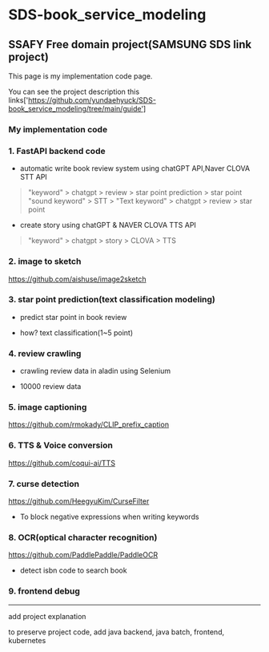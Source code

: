 # SDS-book_service_modeling

## SSAFY Free domain project(SAMSUNG SDS link project)

This page is my implementation code page.

You can see the project description this links['https://github.com/yundaehyuck/SDS-book_service_modeling/tree/main/guide']

### My implementation code

### 1. FastAPI backend code

- automatic write book review system using chatGPT API,Naver CLOVA STT API

> "keyword" > chatgpt > review > star point prediction > star point
> "sound keyword" > STT > "Text keyword" > chatgpt > review > star point

- create story using chatGPT & NAVER CLOVA TTS API
> "keyword" > chatgpt > story > CLOVA > TTS

### 2. image to sketch

https://github.com/aishuse/image2sketch

### 3. star point prediction(text classification modeling)

- predict star point in book review

- how? text classification(1~5 point)

### 4. review crawling

- crawling review data in aladin using Selenium

- 10000 review data

### 5. image captioning

https://github.com/rmokady/CLIP_prefix_caption

### 6. TTS & Voice conversion

https://github.com/coqui-ai/TTS

### 7. curse detection

https://github.com/HeegyuKim/CurseFilter

- To block negative expressions when writing keywords

### 8. OCR(optical character recognition)

https://github.com/PaddlePaddle/PaddleOCR

- detect isbn code to search book

### 9. frontend debug

---

add project explanation

to preserve project code, add java backend, java batch, frontend, kubernetes


